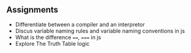 ## Assignments

- Differentiate between a compiler and an interpretor
- Discus variable naming rules and variable naming conventions in js
- What is the difference `==`, `===` in js
- Explore The Truth Table logic